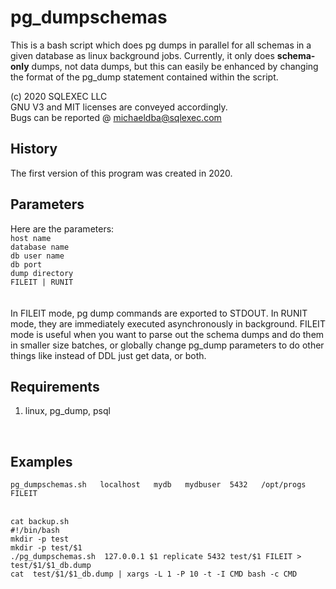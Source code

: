# pg_dumpschemas
This is a bash script which does pg dumps in parallel for all schemas in a given database as linux background jobs.  Currently, it only does **schema-only** dumps, not data dumps, but this can easily be enhanced by changing the format of the pg_dump statement contained within the script.

(c) 2020 SQLEXEC LLC
<br/>
GNU V3 and MIT licenses are conveyed accordingly.
<br/>
Bugs can be reported @ michaeldba@sqlexec.com


## History
The first version of this program was created in 2020.  

## Parameters
Here are the parameters:
<br/>
`host name`
<br/>
`database name`
<br/>
`db user name`
<br/>
`db port` 
<br/>
`dump directory`
<br/>
`FILEIT | RUNIT`      
<br/>
<br/>
In FILEIT mode, pg dump commands are exported to STDOUT.  In RUNIT mode, they are immediately executed asynchronously in background.  FILEIT mode is useful when you want to parse out the schema dumps and do them in smaller size batches, or globally change pg_dump parameters to do other things like instead of DDL just get data, or both.
<br/>
## Requirements
1. linux, pg_dump, psql
<br/>

## Examples
```pg_dumpschemas.sh   localhost   mydb   mydbuser  5432   /opt/progs   FILEIT```
<br/><br/>
```
cat backup.sh
#!/bin/bash
mkdir -p test
mkdir -p test/$1
./pg_dumpschemas.sh  127.0.0.1 $1 replicate 5432 test/$1 FILEIT > test/$1/$1_db.dump
cat  test/$1/$1_db.dump | xargs -L 1 -P 10 -t -I CMD bash -c CMD
```
<br/><br/>

